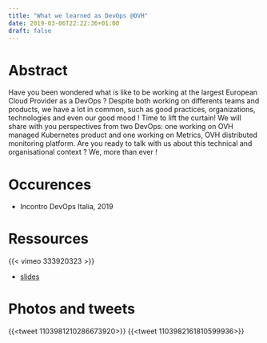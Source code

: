```yaml
---
title: "What we learned as DevOps @OVH"
date: 2019-03-06T22:22:36+01:00
draft: false
---
```



# Abstract

Have you been wondered what is like to be working at the largest European Cloud Provider as a DevOps ? Despite both working on differents teams and products, we have a lot in common, such as good practices, organizations, technologies and even our good mood ! Time to lift the curtain! We will share with you perspectives from two DevOps: one working on OVH managed Kubernetes product and one working on Metrics, OVH distributed monitoring platform. Are you ready to talk with us about this technical and organisational context ? We, more than ever !

# Occurences

* Incontro DevOps Italia, 2019


# Ressources

{{< vimeo 333920323 >}}

* [slides](https://docs.google.com/presentation/d/1qfr8Mb3TqWLn9dOq_3aqPYDt29wCqD2Mb7RuYit_oCA/edit?usp=sharing)

# Photos and tweets

{{<tweet 1103981210286673920>}}
{{<tweet 1103982161810599936>}}